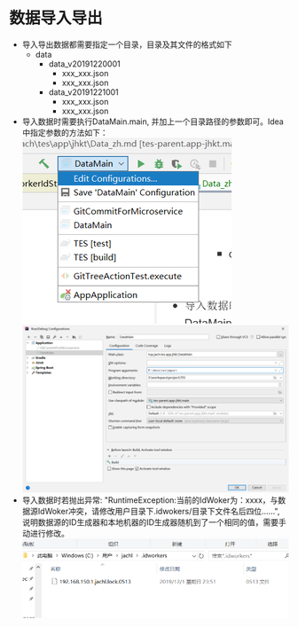 # 数据导入导出
- 导入导出数据都需要指定一个目录，目录及其文件的格式如下
    - data
        - data_v20191220001
            - xxx_xxx.json
            - xxx_xxx.json
        - data_v20191221001
            - xxx_xxx.json
            - xxx_xxx.json
- 导入数据时需要执行DataMain.main, 并加上一个目录路径的参数即可。Idea中指定参数的方法如下：
![Idea DataMain](./imgs/Data_export_idea_1.png)
![Idea DataMain](./imgs/Data_export_idea_2.png)
- 导入数据时若抛出异常: "RuntimeException:当前的IdWoker为：xxxx，与数据源IdWoker冲突，请修改用户目录下.idwokers/目录下文件名后四位......", 说明数据源的ID生成器和本地机器的ID生成器随机到了一个相同的值，需要手动进行修改。
![Idea DataMain](./imgs/Data_export_idworkers.png)
